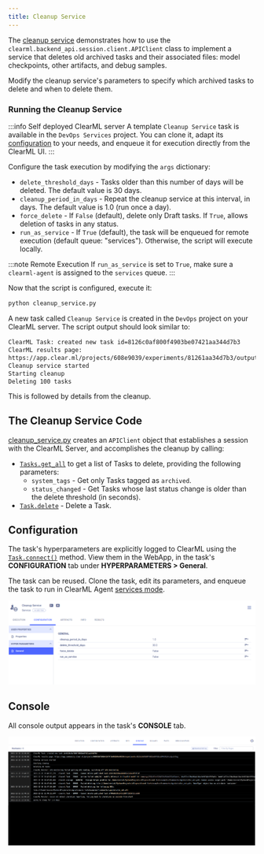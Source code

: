 ```yaml
---
title: Cleanup Service
---
```


The [cleanup service](https://github.com/clearml/clearml/blob/master/examples/services/cleanup/cleanup_service.py) 
demonstrates how to use the `clearml.backend_api.session.client.APIClient` class to implement a service that deletes old 
archived tasks and their associated files: model checkpoints, other artifacts, and debug samples. 

Modify the cleanup service's parameters to specify which archived tasks to delete and when to delete them. 

### Running the Cleanup Service

:::info Self deployed ClearML server
A template `Cleanup Service` task is available in the `DevOps Services` project. You can clone it, adapt its [configuration](#configuration) 
to your needs, and enqueue it for execution directly from the ClearML UI. 
:::

Configure the task execution by modifying the `args` dictionary:
* `delete_threshold_days` - Tasks older than this number of days will be deleted. The default value is 30 days.
* `cleanup_period_in_days` - Repeat the cleanup service at this interval, in days. The default value is 1.0 (run once a day).
* `force_delete` - If `False` (default), delete only Draft tasks. If `True`, allows deletion of tasks in any status. 
* `run_as_service` - If `True` (default), the task will be enqueued for remote execution (default queue: "services"). Otherwise, the script will execute locally. 

:::note Remote Execution
If `run_as_service` is set to `True`, make sure a `clearml-agent` is assigned to the `services` queue.
:::

Now that the script is configured, execute it: 
```bash
python cleanup_service.py
```

A new task called `Cleanup Service` is created in the `DevOps` project on your ClearML server. The script output should 
look similar to: 
```console
ClearML Task: created new task id=8126c0af800f4903be07421aa344d7b3
ClearML results page: https://app.clear.ml/projects/608e9039/experiments/81261aa34d7b3/output/log
Cleanup service started
Starting cleanup
Deleting 100 tasks
```

This is followed by details from the cleanup. 

## The Cleanup Service Code

[cleanup_service.py](https://github.com/clearml/clearml/blob/master/examples/services/cleanup/cleanup_service.py) creates 
an `APIClient` object that establishes a session with the ClearML Server, and accomplishes the cleanup by calling:
* [`Tasks.get_all`](../../references/api/tasks.md#post-tasksget_all) to get a list of Tasks to delete, providing the following parameters:
    * `system_tags` - Get only Tasks tagged as `archived`.
    * `status_changed` - Get Tasks whose last status change is older than the delete threshold (in seconds).
* [`Task.delete`](../../references/sdk/task.md#delete) - Delete a Task.  

## Configuration
The task's hyperparameters are explicitly logged to ClearML using the [`Task.connect()`](../../references/sdk/task.md#connect) 
method. View them in the WebApp, in the task's **CONFIGURATION** tab under **HYPERPARAMETERS > General**.

The task can be reused. Clone the task, edit its parameters, and enqueue the task to run in ClearML Agent [services mode](../../clearml_agent/clearml_agent_services_mode.md).

![Cleanup service configuration](../../img/example_cleanup_configuration.png)

## Console
All console output appears in the task's **CONSOLE** tab.

![Cleanup service console](../../img/examples_cleanup_console.png)
